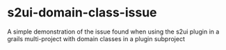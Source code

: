 # s2ui-domain-class-issue
A simple demonstration of the issue found when using the s2ui plugin in a grails multi-project with domain classes in a plugin subproject
